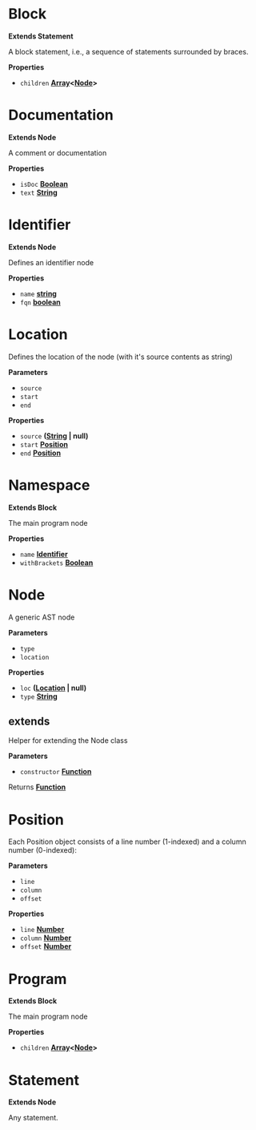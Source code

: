 <!-- Generated by documentation.js. Update this documentation by updating the source code. -->

# Block

**Extends Statement**

A block statement, i.e., a sequence of statements surrounded by braces.

**Properties**

-   `children` **[Array](https://developer.mozilla.org/en-US/docs/Web/JavaScript/Reference/Global_Objects/Array)&lt;[Node](#node)>** 

# Documentation

**Extends Node**

A comment or documentation

**Properties**

-   `isDoc` **[Boolean](https://developer.mozilla.org/en-US/docs/Web/JavaScript/Reference/Global_Objects/Boolean)** 
-   `text` **[String](https://developer.mozilla.org/en-US/docs/Web/JavaScript/Reference/Global_Objects/String)** 

# Identifier

**Extends Node**

Defines an identifier node

**Properties**

-   `name` **[string](https://developer.mozilla.org/en-US/docs/Web/JavaScript/Reference/Global_Objects/String)** 
-   `fqn` **[boolean](https://developer.mozilla.org/en-US/docs/Web/JavaScript/Reference/Global_Objects/Boolean)** 

# Location

Defines the location of the node (with it's source contents as string)

**Parameters**

-   `source`  
-   `start`  
-   `end`  

**Properties**

-   `source` **([String](https://developer.mozilla.org/en-US/docs/Web/JavaScript/Reference/Global_Objects/String) | null)** 
-   `start` **[Position](#position)** 
-   `end` **[Position](#position)** 

# Namespace

**Extends Block**

The main program node

**Properties**

-   `name` **[Identifier](#identifier)** 
-   `withBrackets` **[Boolean](https://developer.mozilla.org/en-US/docs/Web/JavaScript/Reference/Global_Objects/Boolean)** 

# Node

A generic AST node

**Parameters**

-   `type`  
-   `location`  

**Properties**

-   `loc` **([Location](#location) | null)** 
-   `type` **[String](https://developer.mozilla.org/en-US/docs/Web/JavaScript/Reference/Global_Objects/String)** 

## extends

Helper for extending the Node class

**Parameters**

-   `constructor` **[Function](https://developer.mozilla.org/en-US/docs/Web/JavaScript/Reference/Statements/function)** 

Returns **[Function](https://developer.mozilla.org/en-US/docs/Web/JavaScript/Reference/Statements/function)** 

# Position

Each Position object consists of a line number (1-indexed) and a column number (0-indexed):

**Parameters**

-   `line`  
-   `column`  
-   `offset`  

**Properties**

-   `line` **[Number](https://developer.mozilla.org/en-US/docs/Web/JavaScript/Reference/Global_Objects/Number)** 
-   `column` **[Number](https://developer.mozilla.org/en-US/docs/Web/JavaScript/Reference/Global_Objects/Number)** 
-   `offset` **[Number](https://developer.mozilla.org/en-US/docs/Web/JavaScript/Reference/Global_Objects/Number)** 

# Program

**Extends Block**

The main program node

**Properties**

-   `children` **[Array](https://developer.mozilla.org/en-US/docs/Web/JavaScript/Reference/Global_Objects/Array)&lt;[Node](#node)>** 

# Statement

**Extends Node**

Any statement.
